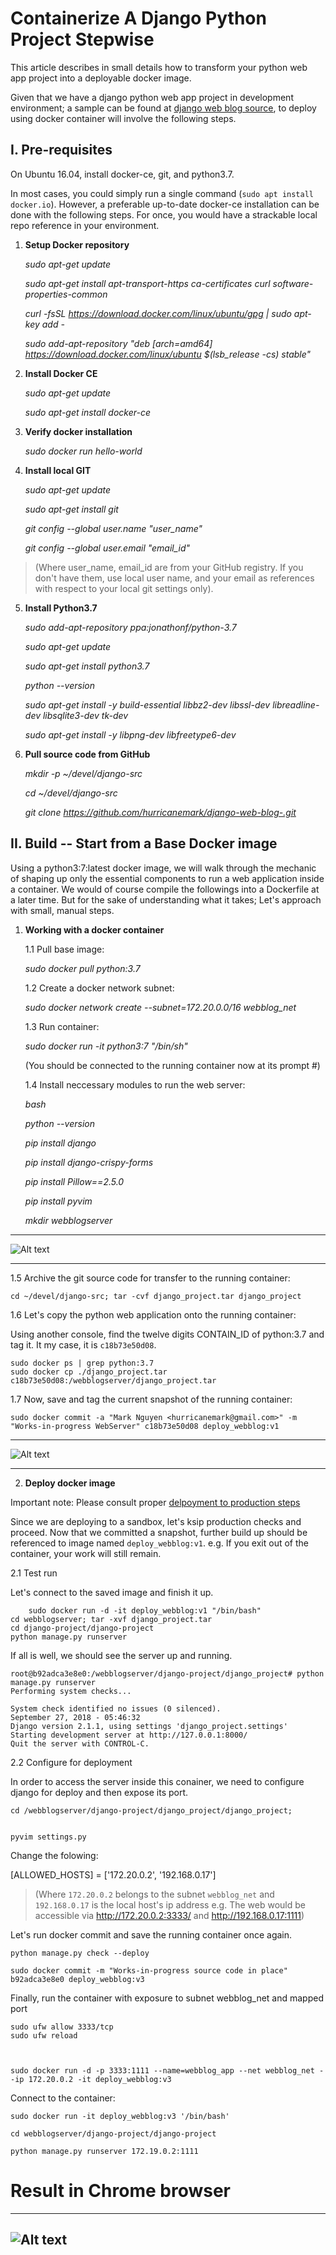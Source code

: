 # Containerize A Django Python Project Stepwise
This article describes in small details how to transform your python web app project into a deployable docker image.


Given that we have a django python web app project in development environment; a sample can be found at [django web blog source](https://github.com/hurricanemark/django-web-blog-), to deploy using docker container will involve the following steps.

## I.  Pre-requisites 
On Ubuntu 16.04, install docker-ce, git, and python3.7.  


In most cases, you could simply run a single command (`sudo apt install docker.io`).  However, a preferable up-to-date docker-ce installation can be done with the following steps.  For once, you would have a strackable local repo reference in your environment.

 1. **Setup Docker repository**
     
    *sudo apt-get update*

    *sudo apt-get install apt-transport-https ca-certificates curl software-properties-common*

    *curl -fsSL https://download.docker.com/linux/ubuntu/gpg | sudo apt-key add -*

    *sudo add-apt-repository "deb [arch=amd64] https://download.docker.com/linux/ubuntu $(lsb_release -cs) stable"*

 2. **Install Docker CE**

    *sudo apt-get update*

    *sudo apt-get install docker-ce*

 3. **Verify docker installation**

    *sudo docker run hello-world*

 4. **Install local GIT**
 
    *sudo apt-get update*

    *sudo apt-get install git*

    *git config --global user.name "user_name"*

    *git config --global user.email "email_id"*    
> (Where user_name, email_id are from your GitHub registry.  If you don't have them, use local user name, and your email as references with respect to your local git settings only).


 5. **Install Python3.7**

    *sudo add-apt-repository ppa:jonathonf/python-3.7*

    *sudo apt-get update*

    *sudo apt-get install python3.7*

    *python --version*

    *sudo apt-get install -y build-essential libbz2-dev libssl-dev libreadline-dev libsqlite3-dev tk-dev*

    *sudo apt-get install -y libpng-dev libfreetype6-dev*

 
 6. **Pull source code from GitHub**

    *mkdir -p ~/devel/django-src*

    *cd ~/devel/django-src*

    *git clone https://github.com/hurricanemark/django-web-blog-.git*


## II. Build -- Start from a Base Docker image
Using a python3:7:latest docker image, we will walk through the mechanic of shaping up only the essential components to run a web application inside a container.  We would of course compile the followings into a Dockerfile at a later time.  But for the sake of understanding what it takes; Let's approach with small, manual steps.

 1. **Working with a docker container**


    1.1  Pull base image:

    *sudo docker pull python:3.7*

    1.2  Create a docker network subnet:

    *sudo docker network create --subnet=172.20.0.0/16 webblog_net*

    1.3  Run container:    

    *sudo docker run -it python3:7 "/bin/sh"*

    (You should be connected to the running container now at its prompt #)

    1.4  Install neccessary modules to run the web server:


    *bash*        

    *python --version*        

    *pip install django*        

    *pip install django-crispy-forms*
        
    *pip install Pillow==2.5.0*

    *pip install pyvim*

    *mkdir webblogserver*

---

![Alt text](RunningPy37Container.png)

---
    

1.5 Archive the git source code for transfer to the running container:
    
    cd ~/devel/django-src; tar -cvf django_project.tar django_project
    


 1.6 Let's copy the python web application onto the running container:

Using another console, find the twelve digits CONTAIN_ID of python:3.7 and tag it.  It my case, it is `c18b73e50d08`.
    
    sudo docker ps | grep python:3.7
    sudo docker cp ./django_project.tar c18b73e50d08:/webblogserver/django_project.tar




 1.7 Now, save and tag the current snapshot of the running container:
    

    sudo docker commit -a "Mark Nguyen <hurricanemark@gmail.com>" -m "Works-in-progress WebServer" c18b73e50d08 deploy_webblog:v1
    
---

![Alt text](DockerCommitWebBlog.png)

---

 2. **Deploy docker image**

Important note:  Please consult proper [delpoyment to production steps](https://developer.mozilla.org/en-US/docs/Learn/Server-side/Django/Deployment)


Since we are deploying to a sandbox, let's ksip production checks and proceed.  Now that we committed a snapshot, further build up should be referenced to image named `deploy_webblog:v1`.  e.g. If you exit out of the container, your work will still remain.


 2.1 Test run


Let's connect to the saved image and finish it up.

        sudo docker run -d -it deploy_webblog:v1 "/bin/bash"
    cd webblogserver; tar -xvf django_project.tar
    cd django-project/django-project
    python manage.py runserver 

If all is well, we should see the server up and running.

```
root@b92adca3e8e0:/webblogserver/django-project/django_project# python manage.py runserver
Performing system checks...

System check identified no issues (0 silenced).
September 27, 2018 - 05:46:32
Django version 2.1.1, using settings 'django_project.settings'
Starting development server at http://127.0.0.1:8000/
Quit the server with CONTROL-C.

```


 2.2  Configure for deployment


In order to access the server inside this conainer, we need to configure django for deploy and then expose its port. 

    cd /webblogserver/django-project/django_project/django_project; 


    pyvim settings.py

Change the folowing:

[ALLOWED_HOSTS] = ['172.20.0.2', '192.168.0.17']

> (Where `172.20.0.2` belongs to the subnet `webblog_net` and `192.168.0.17` is the local host's ip address
e.g.
The web would be accessible via
http://172.20.0.2:3333/
and http://192.168.0.17:1111)



Let's run docker commit and save the running container once again.


    python manage.py check --deploy

    sudo docker commit -m "Works-in-progress source code in place" b92adca3e8e0 deploy_webblog:v3

Finally, run the container with exposure to subnet webblog_net and mapped port

    sudo ufw allow 3333/tcp
    sudo ufw reload



    sudo docker run -d -p 3333:1111 --name=webblog_app --net webblog_net --ip 172.20.0.2 -it deploy_webblog:v3 

Connect to the container:



    sudo docker run -it deploy_webblog:v3 '/bin/bash'

    cd webblogserver/django-project/django-project

    python manage.py runserver 172.19.0.2:1111




# **Result in Chrome browser**


---
![Alt text](SampleWebBlog.png)
---
